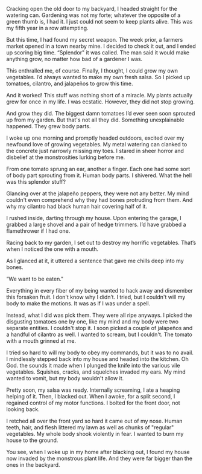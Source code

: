 Cracking open the old door to my backyard, I headed straight for the watering can. Gardening was not my forte; whatever the opposite of a green thumb is, I had it. I just could not seem to keep plants alive. This was my fifth year in a row attempting. 

But this time, I had found my secret weapon. The week prior, a farmers market opened in a town nearby mine. I decided to check it out, and I ended up scoring big time. “Splendor" it was called. The man said it would make anything grow, no matter how bad of a gardener I was. 

This enthralled me, of course. Finally, I thought, I could grow my own vegetables. I’d always wanted to make my own fresh salsa. So I picked up tomatoes, cilantro, and jalapeños to grow this time.

And it worked! This stuff was nothing short of a miracle. My plants actually grew for once in my life. I was ecstatic. However, they did not stop growing.

And grow they did. The biggest damn tomatoes I’d ever seen soon sprouted up from my garden. But that's not all they did. Something unexplainable happened. They grew body parts. 

I woke up one morning and promptly headed outdoors, excited over my newfound love of growing vegetables. My metal watering can clanked to the concrete just narrowly missing my toes. I stared in sheer horror and disbelief at the monstrosities lurking before me.

From one tomato sprung an ear, another a finger. Each one had some sort of body part sprouting from it. Human body parts. I shivered. What the hell was this splendor stuff?

Glancing over at the jalapeño peppers, they were not any better. My mind couldn't even comprehend why they had bones protruding from them. And why my cilantro had black human hair covering half of it.

I rushed inside, darting through my house. Upon entering the garage, I grabbed a large shovel and a pair of hedge trimmers. I’d have grabbed a flamethrower if I had one.

Racing back to my garden, I set out to destroy my horrific vegetables. That’s when I noticed the one with a mouth.

As I glanced at it, it uttered a sentence that gave me chills deep into my bones.

“We want to be eaten."

Everything in every fiber of my being wanted to hack away and dismember this forsaken fruit. I don't know why I didn’t. I tried, but I couldn't will my body to make the motions. It was as if I was under a spell. 

Instead, what I did was pick them. They were all ripe anyways. I picked the disgusting tomatoes one by one, like my mind and my body were two separate entities. I couldn't stop it. I soon picked a couple of jalapeños and a handful of cilantro as well. I wanted to scream, but I couldn't. The tomato with a mouth grinned at me.

I tried so hard to will my body to obey my commands, but it was to no avail. I mindlessly stepped back into my house and headed into the kitchen. Oh God. the sounds it made when I plunged the knife into the various vile vegetables. Squishes, cracks, and squelches invaded my ears. My mind wanted to vomit, but my body wouldn't allow it.

Pretty soon, my salsa was ready. Internally screaming, I ate a heaping helping of it. Then, I blacked out. When I awoke, for a split second, I regained control of my motor functions. I bolted for the front door, not looking back.

I retched all over the front yard so hard it came out of my nose. Human teeth, hair, and flesh littered my lawn as well as chunks of "regular" vegetables. My whole body shook violently in fear. I wanted to burn my house to the ground.

You see, when I woke up in my home after blacking out, I found my house now invaded by the monstrous plant life. And they were far bigger than the ones in the backyard.